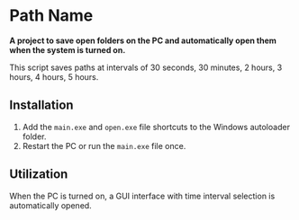 # Path Name

**A project to save open folders on the PC and automatically open them when the system is turned on.** 

This script saves paths at intervals of 30 seconds, 30 minutes, 2 hours, 3 hours, 4 hours, 5 hours. 

## Installation

1. Add the `main.exe` and `open.exe` file shortcuts to the Windows autoloader folder.
2. Restart the PC or run the `main.exe` file once.

## Utilization

When the PC is turned on, a GUI interface with time interval selection is automatically opened.
